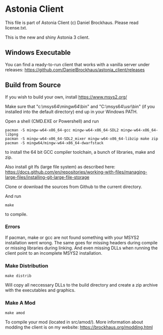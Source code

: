 # Astonia Client
This file is part of Astonia Client (c) Daniel Brockhaus. Please read license.txt.

This is the new and shiny Astonia 3 client.

## Windows Executable
You can find a ready-to-run client that works with a vanilla server under
releases: https://github.com/DanielBrockhaus/astonia_client/releases

## Build from Source
If you wish to build your own, install https://www.msys2.org/

Make sure that "c:\msys64\mingw64\bin" and "C:\msys64\usr\bin" (if you installed
into the default directory) end up in your Windows PATH.

Open a shell (CMD.EXE or Powershell) and run

```
pacman -S mingw-w64-x86_64-gcc mingw-w64-x86_64-SDL2 mingw-w64-x86_64-libpng
pacman -S mingw-w64-x86_64-SDL2_mixer mingw-w64-x86_64-libzip make zip
pacman -S mingw64/mingw-w64-x86_64-dwarfstack
```

to install the 64 bit GCC compiler toolchain, a bunch of libraries, make and
zip.

Also install git lfs (large file system) as described here: https://docs.github.com/en/repositories/working-with-files/managing-large-files/installing-git-large-file-storage

Clone or download the sources from Github to the current directory.

And run


```
make
```

to compile.

### Errors
If pacman, make or gcc are not found something with your MSYS2 installation
went wrong. The same goes for missing headers during compile or missing
libraries during linking. And even missing DLLs when running the client point
to an incomplete MSYS2 installation.

### Make Distribution
```
make distrib
```
Will copy all neccessary DLLs to the build directory and create a zip archive
with the executables and graphics.

### Make A Mod
```
make amod
```
To compile your mod (located in src/amod/). More information about modding the
client is on my website: https://brockhaus.org/modding.html

